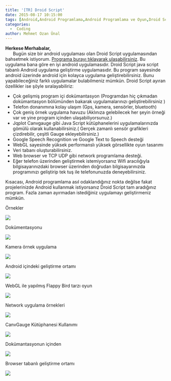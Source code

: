 ```yaml
---
title: '[TR] Droid Script'
date: 2015-08-17 10:15:00
tags: [Android,Android Programlama,Android Programlama ve Oyun,Droid Script,JavaScriot]
categories:
  -  Coding
author: Mehmet Ozan Ünal
---
```


**Herkese Merhabalar,**\
      Bugün size bir android uygulaması olan Droid Script uygulamasından
bahsetmek istiyorum.
[Programa burayı tıklayarak ulaşabilirsiniz](https://play.google.com/store/apps/details?id=com.smartphoneremote.androidscriptfree).
Bu uygulama bana göre en iyi android uygulamasıdır. Droid Script java script
tabanlı Android uygulama geliştirme uygulamasıdır. Bu program sayesinde android
üzerinde android için kolayca uygulama geliştirebilirsiniz. Bunu yapabileceğiniz
farklı uygulamalar bulabilmeniz mümkün. Droid Script ayıran özellikler ise şöyle
sıralayabiliriz:

- Çok gelişmiş program içi dokümantasyon (Programdan hiç çıkmadan dokümantasyon
  bölümünden bakarak uygulamalarınızı geliştirebilirsiniz )
- Telefon donanımına kolay ulaşım (Gps, kamera, sensörler, bluetooth)
- Çok geniş örnek uygulama havuzu (Aklınıza gelebilecek her şeyin örneği var ve
  yine program içinden ulaşabiliyorsunuz.)
- Jqplot Canvgauge gibi Java Script kütüphanelerini uygulamalarınızda gömülü
  olarak kullanabilirsiniz.( Gerçek zamanlı sensör grafikleri çizdirebilir,
  çeşitli Gauge ekleyebilirsiniz.)
- Google Speech Recognition ve Google Text to Speech desteği
- WebGL sayesinde yüksek performanslı yüksek görsellikte oyun tasarımı
- Veri tabanı oluşturabilirsiniz.
- Web browser ve TCP UDP gibi network programlama desteği.
- Eğer telefon üzerinden geliştirmek istemiyorsanız Wifi aracılığıyla
  bilgisayarınızdaki browser üzerinden doğrudan bilgisayarınızda programınızı
  geliştirip tek tuş ile telefonunuzda deneyebilirsiniz.

Kısacası, Android programlama asıl odaklandığınız nokta değilse fakat
projelerinizde Android kullanmak istiyorsanız Droid Script tam aradığınız
program. Fazla zaman ayırmadan istediğiniz uygulamayı geliştirmeniz mümkün.

Örnekler

![](https://2.bp.blogspot.com/-EOzaab7ReI8/VdGEWcydNsI/AAAAAAAANFA/aOOVTXFPXMA/s720/Screenshot_2015-08-17-09-10-10.png)

Dokümentasyonu

![](https://2.bp.blogspot.com/-IJY68wYgbXc/VdGEWVSt_vI/AAAAAAAANFA/yPswf4ZGR2I/s720/Screenshot_2015-08-17-09-10-01.png)

Kamera örnek uygulama

![](https://3.bp.blogspot.com/-BMNhCUde3Ro/VdGEWaaLwyI/AAAAAAAANFA/3IpD-1IKBuo/s720/Screenshot_2015-08-17-09-12-18.png)

Android içindeki geliştirme ortamı

![](https://1.bp.blogspot.com/-ymvyMJtedNc/VdGEWUBH3NI/AAAAAAAANFA/SNnzuLD7cd0/s720/Screenshot_2015-08-17-09-12-10.png)

WebGL ile yapılmış Flappy Bird tarzı oyun

![](https://2.bp.blogspot.com/-Fl9NRVNWUQc/VdGEWTTrLMI/AAAAAAAANFA/FK7CA4uF0Gs/s720/Screenshot_2015-08-17-09-11-46.png)

Network uygulama örnekleri

![](https://4.bp.blogspot.com/-Jzq9va4rxT8/VdGEWX4AYRI/AAAAAAAANFA/5Vv57AVjjN8/s720/Screenshot_2015-08-17-09-11-04.png)

CanvGauge Kütüphanesi Kullanımı

![](https://1.bp.blogspot.com/-XlWanA_4-1U/VdGEWbMB8PI/AAAAAAAANFA/lrhGgp2N7Io/s720/Screenshot_2015-08-17-09-10-55.png)

Dokümantasyonun içinden

![](https://2.bp.blogspot.com/-D--Q_q4XERI/VdGEWXS9QeI/AAAAAAAANFA/LWLblYyGfpc/s720/Screenshot_2015-08-17-09-10-28.png)

Browser tabanlı geliştirme ortamı

![](https://4.bp.blogspot.com/-1vpqta2xoqw/VdGDNe_SOMI/AAAAAAAANBI/vFI7vFk_k5o/s400/Capture.JPG)
